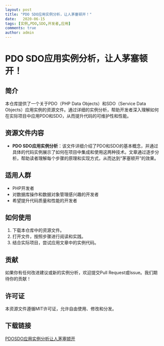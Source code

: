 ```yaml
---
layout: post
title: "PDO SDO应用实例分析，让人茅塞顿开！"
date:   2020-06-15
tags: [实例,PDO,SDO,开发者,应用]
comments: true
author: admin
---
```

# PDO SDO应用实例分析，让人茅塞顿开！

## 简介

本仓库提供了一个关于PDO（PHP Data Objects）和SDO（Service Data Objects）应用实例的资源文件。通过详细的实例分析，帮助开发者深入理解如何在实际项目中应用PDO和SDO，从而提升代码的可维护性和性能。

## 资源文件内容

- **PDO SDO应用实例分析**：该文件详细介绍了PDO和SDO的基本概念，并通过具体的代码实例展示了如何在项目中集成和使用这两种技术。文章通过逐步分析，帮助读者理解每个步骤的原理和实现方式，从而达到“茅塞顿开”的效果。

## 适用人群

- PHP开发者
- 对数据库操作和数据对象管理感兴趣的开发者
- 希望提升代码质量和性能的开发者

## 如何使用

1. 下载本仓库中的资源文件。
2. 打开文件，按照步骤进行阅读和实践。
3. 结合实际项目，尝试应用文章中的实例代码。

## 贡献

如果你有任何改进建议或新的实例分析，欢迎提交Pull Request或Issue。我们期待你的贡献！

## 许可证

本资源文件遵循MIT许可证，允许自由使用、修改和分发。

## 下载链接

[PDOSDO应用实例分析让人茅塞顿开](https://pan.quark.cn/s/b45f7a7cbdb0)